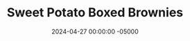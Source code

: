 ---
layout: brownie2
title:  "Sweet Potato Boxed Brownies"
date:   2024-04-27 00:00:00 -05000
categories: 
- Misc.
permalink: /misc/sweet-potato-boxed-brownies
image: /assets/Misc/Brownies2/cover.jpg
tags: 
- experiment
- brownie
- boxed brownie
- duncan hines
- dark chocolate
- butter
- oil
- vegetable oil
- canola oil
- unsweetened applesauce
- sweet potato puree
- pumpkin puree
- butternut squash puree

overview: 
- <br>This is a follow up post to my <a href="boxed-brownie-experiment">Fat Replacements in Boxed Brownies</a> experiment, where I found that <b>Sweet Potatoes</b> were the best replacement for butter or oil in a box of brownie mix.  The texture of the baked sweet potato brownies most represented the control of butter, being chewy, structurally sound, and not over or under baked.  The flavor was unmatched, as the sweet potato brownies were far and away the best ones on the table, even over the control.<br><br>

- This part 2 serves as a larger test of sweet potato brownies.  In it, I have taken a box of Duncan Hines Dark Chocolate Fudge brownie mix.  I will divide the mix in half, baking one half according to the instructions, and the other half replacing the fat with sweet potato.  As my other taste tester tonight has a nut allergy, the keto box (with almond flour) was off the table.  Plus, this will give us a test with more standard sugar filled brownies; we'll see if sweet potatoes still hold up.
box: 
- <br><br><center><img src="/assets/Misc/Brownies2/box-front.jpg" alt="" class="larger-image"></center><br>
- <center><img src="/assets/Misc/Brownies2/box-facts.jpg" alt="" class="larger-image"></center><br>
- <center><img src="/assets/Misc/Brownies2/box-sub.jpg" alt="" class="larger-image"></center><br>
- <center><img src="/assets/Misc/Brownies2/box-back.jpg" alt="" class="larger-image"></center><br>
- As mentioned above, the boxed brownies being tested are the Duncan Hines Dark Chocolate Fudge.  The photos of the box are above, showing the packaging, nutrition facts, recommended substitutions, and baking instructions.  The box has a weight of 518.4 g.  A full batch of brownies calls for 1/3 cup (80 g) water, 1 large egg (53 g), and 1/2 cup (112 g) vegetable oil.  As the mix is getting split 2 ways, that means that each bowl should get:<br><br>

- 1. <b>259.2 g</b> brownie mix<br>
- 2. <b>1/6 cup or 40 g</b> water<br>
- 3. <b>1/2 egg or 26.5 g</b> egg<br>
- 4. <b>4 tbsp or 56 g</b> oil<br>

- <br><center><img src="/assets/Misc/Brownies2/mix.jpg" alt="" class="larger-image"></center><br>

- These are the amounts that will go in the control batch, and the experimental batch will get an equivalent amount by volume of sweet potato instead of oil.

subs:
- <br>1. Canola Oil<br>
- 2. Sweet Potato Puree

oil:
- <br><b>1. Canola Oil</b><br>
- <br><center><img src="/assets/Misc/Brownies2/bowl-oil.jpg" alt="" class="larger-image"></center><br>
- This is the standard experiment.  In a small bowl goes the brownie mix, water, egg, and oil.  The batter was stirred together, and poured into a parchment lined and greased 8" pan.  This will be the basis of our experiment, as it will provide a frame of reference for the other trial.<br><br>
- <center><img src="/assets/Misc/Brownies2/raw-oil.jpg" alt="" class="larger-image"></center>
oil-ing: dcoil-ing
oil-facts: dcoil-facts

sweet-potato:
- <br><b>2. Sweet Potato Puree</b><br>
- <br><center><img src="/assets/Misc/Brownies2/sw-pot.jpg" alt="" class="larger-image"></center><br>
- Earlier, I made a small batch of <a href="/recipes/sweet-potato-puree">Roasted Sweet Potato Puree</a> in preparation for this.  I just poked 2 potatoes with a fork, wrapped it in foil, and air fried it at 400F for 75 minutes until soft.  I cut them in half, let them steam out and totaly cool, and blended the insides it into a smooth puree.  Canned pumpkin puree would also work, as well as <a href="/recipes/roasted-butternut-squash-puree">Roasted Butternut Squash Puree</a>.<br><br>

- <center><img src="/assets/Misc/Brownies2/bowl-sw-pot.jpg" alt="" class="larger-image"></center><br>

- For the sweet potato, the conversion is the following:<br>
- 1 cup oil = 1 cup (255 g) sweet potato<br><br>

- Therefore, for the 4 tbsp oil, I will need <b>63.75 g</b> mashed sweet potato.<br><br>
- <center><img src="/assets/Misc/Brownies2/raw-sw-pot.jpg" alt="" class="larger-image"></center>
sweet-potato-ing: dcsweetpotato-ing
sweet-potato-facts: dcsweetpotato-facts

mixing:
- <br>The two batches were measured and mixed in separate bowl.  Note that the texture of the sweet potato bowl was noticably a bit thicker than the bowl with oil.  I am legally requried to say that you are not supposed to consume raw brownie batter.  And with that out of the way, both the raw batters tasted great with no real difference there.<br><br>

- The batter was poured into a parchment lined and greased 8" pan.  Each was baked at 350F for 16 minutes, or until a toothpick was almost fully clean.  Each of the 2 8" pans would be cut into 16 brownies, making a total of 32.<br>
- <br><center><img src="/assets/Misc/Brownies2/baked-oil.jpg" alt="" class="larger-image"></center><br>
- <br><center><img src="/assets/Misc/Brownies2/baked-sw-pot.jpg" alt="" class="larger-image"></center><br>

- The baked brownies were transferred to the fridge to cool totally in the pan for a few hours before slicing.

taste: 
- <br>Finally, (the moment we've been waiting for), the brownies were assessed on their appearance, texture, and taste.  Meaning, it was finally time to eat.<br><br>

- <center><img src="/assets/Misc/Brownies2/cover.jpg" alt="" class="larger-image"></center><br><br>

- <b>1. Canola Oil</b>
- <br>The standard brownies were great.  Nice and fudgy interior, lightly crispy edges, great taste, and a good brownie skin on top.  It was a bit too sweet for my taste, but still very good.  Not the best brownie in the world, but solid for a box brownie.  <b>7.5/10</b><br><br>

- <b>2. Sweet Potato</b>
- <br>I'm sad to say that sweet potatoes won't be winning any awards here today.  The texture was a bit cakey and spongy, and the taste was bland.  In the keto brownies, you could mildly taste the sweet potato, and it was sweeter as a result.  In these however, it almost more like eating a Fiber One brownie than a real brownie, but still with all the sugar and none of the fiber.  <b>3.5/10</b>

conclusion:
- <br>While sweet potatoes can work as a fantastic fat replacement in keto brownies, the same cannot be said for traditional brownies.  In comparing both, I think I still side with the sweet potato keto brownies as being the best tasting, even over the oil and sugar brownies.<br><br>

- If we're comparing the sugar brownies to the keto ones, I'd say that the canola oil ones would land above the yogurt keto brownies (<b>7.5/10</b>), but below the sweet potato keto brownies (<b>9/10</b>).  On the other hand, the sweet potato traditional brownies would slot below the keto black bean brownies (<b>4/10</b>) for the bottom ranking.  :(<br><br>

- My guess is that the lack of fat in the sweet potato regular brownies above lead to a cakey texture and a bland taste.  On the other hand, the sweet potato keto brownies had fat from the almond flour, leading to a much more traditional brownie texture and taste.  More fat would also help in keeping the brownies moist and fudgy, whereas an absense of fat would lead to a dry baked good, which is exactly what we saw.<br><br>

- For a homemade healthy brownie using sweet potatoes, you should check out my <a href="/recipes/sweet-potato-brownies">Sweet Potato Brownies (SF)</a>.  They're homemade instead of from a box, so they avoid a lot of ultra processed ingredients.  They're still gluten free (and this time nut free!), can be make keto by using almond flour instead of oat flour, and are still lower in fat and sugar while still being just as delicious.

sources:
- <br>1. <a href="/misc/boxed-brownie-experiment">Fat Replacements in Boxed Brownies</a><br>
---